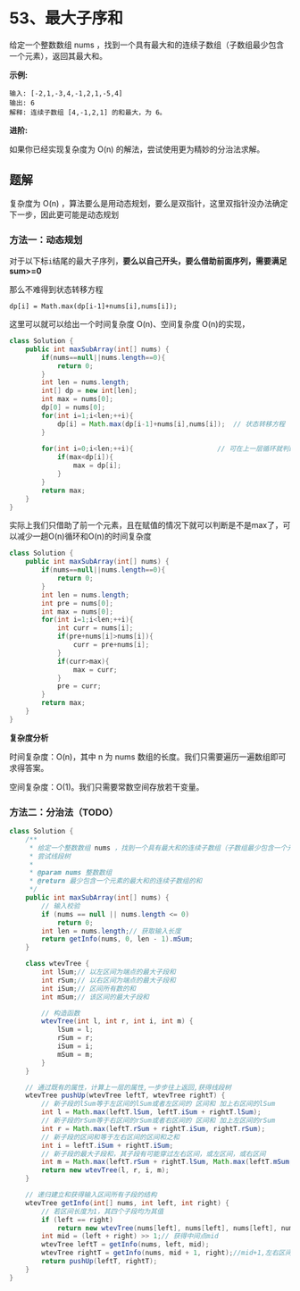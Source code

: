 # 53、最大子序和

给定一个整数数组 nums ，找到一个具有最大和的连续子数组（子数组最少包含一个元素），返回其最大和。

**示例:**

```
输入: [-2,1,-3,4,-1,2,1,-5,4]
输出: 6
解释: 连续子数组 [4,-1,2,1] 的和最大，为 6。
```

**进阶:**

如果你已经实现复杂度为 O(n) 的解法，尝试使用更为精妙的分治法求解。



## 题解

复杂度为 O(n) ，算法要么是用动态规划，要么是双指针，这里双指针没办法确定下一步，因此更可能是动态规划

### 方法一：动态规划

对于以下标`i`结尾的最大子序列，**要么以自己开头，要么借助前面序列，需要满足sum>=0**

那么不难得到状态转移方程

```
dp[i] = Math.max(dp[i-1]+nums[i],nums[i]);
```

这里可以就可以给出一个时间复杂度 O(n)、空间复杂度 O(n)的实现，

```java
class Solution {
    public int maxSubArray(int[] nums) {
        if(nums==null||nums.length==0){
            return 0;
        }
        int len = nums.length;
        int[] dp = new int[len];
        int max = nums[0];
        dp[0] = nums[0];
        for(int i=1;i<len;++i){						
            dp[i] = Math.max(dp[i-1]+nums[i],nums[i]);	// 状态转移方程
        }
        
        for(int i=0;i<len;++i){						// 可在上一层循环就判断
            if(max<dp[i]){
                max = dp[i];
            }
        }
        return max;
    }
}
```

实际上我们只借助了前一个元素，且在赋值的情况下就可以判断是不是max了，可以减少一趟O(n)循环和O(n)的时间复杂度

```java
class Solution {
    public int maxSubArray(int[] nums) {
        if(nums==null||nums.length==0){
            return 0;
        }
        int len = nums.length;
        int pre = nums[0];
        int max = nums[0];
        for(int i=1;i<len;++i){
            int curr = nums[i];
            if(pre+nums[i]>nums[i]){
                curr = pre+nums[i];
            }
            if(curr>max){
                max = curr;
            }
            pre = curr;
        }
        return max;
    }
}
```

**复杂度分析**

时间复杂度：O(n)，其中 n 为 nums 数组的长度。我们只需要遍历一遍数组即可求得答案。

空间复杂度：O(1)。我们只需要常数空间存放若干变量。



### 方法二：分治法（TODO）



```java
class Solution {
    /**
     * 给定一个整数数组 nums ，找到一个具有最大和的连续子数组（子数组最少包含一个元素），返回其最大和。 注意越界,连个范围都没有还行，注意子数组连续。
     * 尝试线段树
     * 
     * @param nums 整数数组
     * @return 最少包含一个元素的最大和的连续子数组的和
     */
    public int maxSubArray(int[] nums) {
        // 输入校验
        if (nums == null || nums.length <= 0)
            return 0;
        int len = nums.length;// 获取输入长度
        return getInfo(nums, 0, len - 1).mSum;
    }

    class wtevTree {
        int lSum;// 以左区间为端点的最大子段和
        int rSum;// 以右区间为端点的最大子段和
        int iSum;// 区间所有数的和
        int mSum;// 该区间的最大子段和

        // 构造函数
        wtevTree(int l, int r, int i, int m) {
            lSum = l;
            rSum = r;
            iSum = i;
            mSum = m;
        }
    }

    // 通过既有的属性，计算上一层的属性,一步步往上返回,获得线段树
    wtevTree pushUp(wtevTree leftT, wtevTree rightT) {
        // 新子段的lSum等于左区间的lSum或者左区间的 区间和 加上右区间的lSum
        int l = Math.max(leftT.lSum, leftT.iSum + rightT.lSum);
        // 新子段的rSum等于右区间的rSum或者右区间的 区间和 加上左区间的rSum
        int r = Math.max(leftT.rSum + rightT.iSum, rightT.rSum);
        // 新子段的区间和等于左右区间的区间和之和
        int i = leftT.iSum + rightT.iSum;
        // 新子段的最大子段和，其子段有可能穿过左右区间，或左区间，或右区间
        int m = Math.max(leftT.rSum + rightT.lSum, Math.max(leftT.mSum, rightT.mSum));
        return new wtevTree(l, r, i, m);
    }

    // 递归建立和获得输入区间所有子段的结构
    wtevTree getInfo(int[] nums, int left, int right) {
        // 若区间长度为1，其四个子段均为其值
        if (left == right)
            return new wtevTree(nums[left], nums[left], nums[left], nums[left]);
        int mid = (left + right) >> 1;// 获得中间点mid
        wtevTree leftT = getInfo(nums, left, mid);
        wtevTree rightT = getInfo(nums, mid + 1, right);//mid+1,左右区间没有交集。
        return pushUp(leftT, rightT);
    }
}
```

